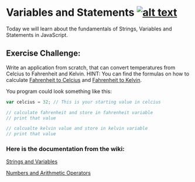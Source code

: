 # Variables and Statements [![alt text](https://icon-icons.com/icons2/936/PNG/32/download-to-storage-drive_icon-icons.com_73590.png "Download Lesson 1: Setting up Your Machine")](https://github.com/martensievers/Resource-Files/raw/master/Exercise%201%20-%20Setting%20up%20Your%20Machine%20%26%20JavaScript%20Basics.pdf)

Today we will learn about the fundamentals of Strings, Variables and Statements in JavaScript.


## Exercise Challenge:

Write an application from scratch, that can convert temperatures from Celcius to Fahrenheit and Kelvin. HINT: You can find the formulas on how to calculate [Fahrenheit to Celcius](https://www.rapidtables.com/convert/temperature/celsius-to-fahrenheit.html) and [Fahrenheit to Kelvin](https://www.rapidtables.com/convert/temperature/celsius-to-kelvin.html).

You program could look something like this:

```javascript
var celcius = 32; // This is your starting value in celcius

// calculate fahrenheit and store in fahrenheit variable
// print that value

// calcualte kelvin value and store in kelvin variable
// print that value
```


### Here is the documentation from the wiki:

[Strings and Variables](https://github.com/martensievers/Introduction-to-Programming-and-Application-Design/wiki/Strings-and-Variables)

[Numbers and Arithmetic Operators](https://github.com/martensievers/Introduction-to-Programming-and-Application-Design/wiki/Numbers-and-Arithmetic-Operators)
